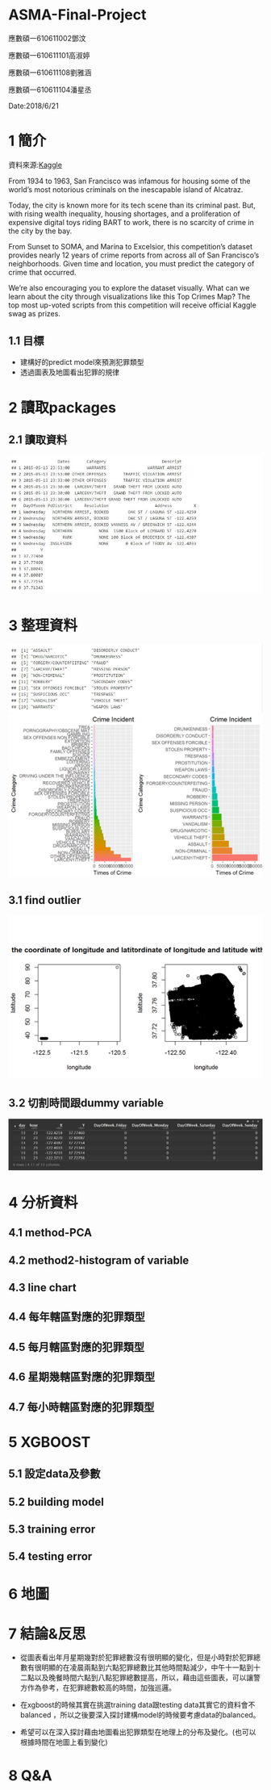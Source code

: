 # ASMA-Final-Project
應數碩一610611002鄧汶 

應數碩一610611101高淑婷 

應數碩一610611108劉雅涵

應數碩一610611104潘星丞

Date:2018/6/21

# 1 簡介
資料來源:[Kaggle](https://www.kaggle.com/c/sf-crime)

From 1934 to 1963, San Francisco was infamous for housing some of the world’s most notorious criminals on the inescapable island of Alcatraz.

Today, the city is known more for its tech scene than its criminal past. But, with rising wealth inequality, housing shortages, and a proliferation of expensive digital toys riding BART to work, there is no scarcity of crime in the city by the bay.

From Sunset to SOMA, and Marina to Excelsior, this competition’s dataset provides nearly 12 years of crime reports from across all of San Francisco’s neighborhoods. Given time and location, you must predict the category of crime that occurred.

We’re also encouraging you to explore the dataset visually. What can we learn about the city through visualizations like this Top Crimes Map? The top most up-voted scripts from this competition will receive official Kaggle swag as prizes.

## 1.1 目標
+  建構好的predict model來預測犯罪類型
+  透過圖表及地圖看出犯罪的規律

# 2 讀取packages
## 2.1 讀取資料
![image](https://github.com/fujiyo/ASMA-Final-Project/blob/master/figure-html/load%20data.JPG?raw=true)

# 3 整理資料
![image](https://github.com/fujiyo/ASMA-Final-Project/blob/master/figure-html/%E6%95%B4%E7%90%86%E8%B3%87%E6%96%99.JPG?raw=true)
![image](https://github.com/fujiyo/ASMA-Final-Project/blob/master/figure-html/unnamed-chunk-3-1.png?raw=true)

## 3.1 find outlier
![image](https://github.com/fujiyo/ASMA-Final-Project/blob/master/figure-html/unnamed-chunk-4-1.png?raw=true)

## 3.2 切割時間跟dummy variable
![image](https://github.com/fujiyo/ASMA-Final-Project/blob/master/figure-html/dummy.JPG?raw=true)

# 4 分析資料
## 4.1 method-PCA

## 4.2 method2-histogram of variable

## 4.3 line chart

## 4.4 每年轄區對應的犯罪類型

## 4.5 每月轄區對應的犯罪類型

## 4.6 星期幾轄區對應的犯罪類型

## 4.7 每小時轄區對應的犯罪類型

# 5 XGBOOST
## 5.1 設定data及參數

## 5.2 building model

## 5.3 training error

## 5.4 testing error

# 6 地圖

# 7 結論&反思
+  從圖表看出年月星期幾對於犯罪總數沒有很明顯的變化，但是小時對於犯罪總數有很明顯的在凌晨兩點到六點犯罪總數比其他時間點減少，中午十一點到十二點以及晚餐時間六點到八點犯罪總數提高，所以，藉由這些圖表，可以讓警方作為參考，在犯罪總數較高的時間，加強巡邏。

+  在xgboost的時候其實在挑選training data跟testing data其實它的資料會不balanced ，所以之後要深入探討建構model的時候要考慮data的balanced。

+  希望可以在深入探討藉由地圖看出犯罪類型在地理上的分布及變化。(也可以根據時間在地圖上看到變化)

# 8 Q&A


